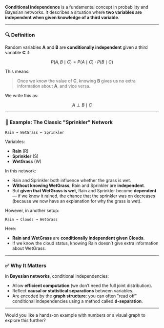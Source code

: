 **Conditional independence** is a fundamental concept in probability and Bayesian networks. It describes a situation where **two variables are independent when given knowledge of a third variable**.

---

### 🔍 **Definition**

Random variables **A** and **B** are **conditionally independent** given a third variable **C** if:

$$
P(A, B \mid C) = P(A \mid C) \cdot P(B \mid C)
$$

This means:

> Once we know the value of **C**, knowing **B** gives us no extra information about **A**, and vice versa.

We write this as:

$$
A \perp B \mid C
$$

---

### 🧠 **Example: The Classic "Sprinkler" Network**

```
Rain → WetGrass ← Sprinkler
```

Variables:

* **Rain** (R)
* **Sprinkler** (S)
* **WetGrass** (W)

In this network:

* Rain and Sprinkler both influence whether the grass is wet.
* **Without knowing WetGrass**, Rain and Sprinkler are **independent**.
* But **given that WetGrass is wet**, Rain and Sprinkler become **dependent** — if we know it rained, the chance that the sprinkler was on decreases (because we now have an explanation for why the grass is wet).

However, in another setup:

```
Rain → Clouds → WetGrass
```

Here:

* **Rain and WetGrass** are **conditionally independent given Clouds**.
* If we know the cloud status, knowing Rain doesn’t give extra information about WetGrass.

---

### ✅ **Why It Matters**

In **Bayesian networks**, conditional independencies:

* Allow **efficient computation** (we don’t need the full joint distribution).
* Reflect **causal or statistical separations** between variables.
* Are encoded by the **graph structure**: you can often "read off" conditional independencies using a method called **d-separation**.

---

Would you like a hands-on example with numbers or a visual graph to explore this further?
	